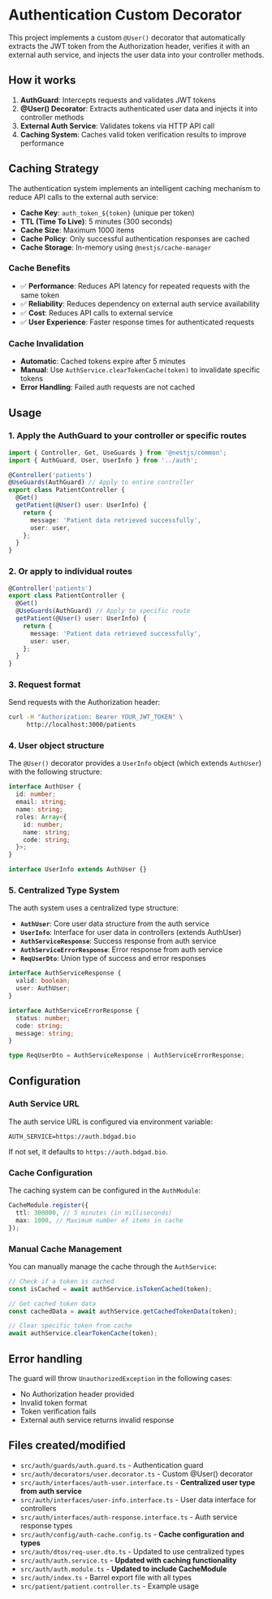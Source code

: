 # Authentication Custom Decorator

This project implements a custom `@User()` decorator that automatically extracts the JWT token from the Authorization header, verifies it with an external auth service, and injects the user data into your controller methods.

## How it works

1. **AuthGuard**: Intercepts requests and validates JWT tokens
2. **@User() Decorator**: Extracts authenticated user data and injects it into controller methods
3. **External Auth Service**: Validates tokens via HTTP API call
4. **Caching System**: Caches valid token verification results to improve performance

## Caching Strategy

The authentication system implements an intelligent caching mechanism to reduce API calls to the external auth service:

- **Cache Key**: `auth_token_${token}` (unique per token)
- **TTL (Time To Live)**: 5 minutes (300 seconds)
- **Cache Size**: Maximum 1000 items
- **Cache Policy**: Only successful authentication responses are cached
- **Cache Storage**: In-memory using `@nestjs/cache-manager`

### Cache Benefits

- ✅ **Performance**: Reduces API latency for repeated requests with the same token
- ✅ **Reliability**: Reduces dependency on external auth service availability
- ✅ **Cost**: Reduces API calls to external service
- ✅ **User Experience**: Faster response times for authenticated requests

### Cache Invalidation

- **Automatic**: Cached tokens expire after 5 minutes
- **Manual**: Use `AuthService.clearTokenCache(token)` to invalidate specific tokens
- **Error Handling**: Failed auth requests are not cached

## Usage

### 1. Apply the AuthGuard to your controller or specific routes

```typescript
import { Controller, Get, UseGuards } from '@nestjs/common';
import { AuthGuard, User, UserInfo } from '../auth';

@Controller('patients')
@UseGuards(AuthGuard) // Apply to entire controller
export class PatientController {
  @Get()
  getPatient(@User() user: UserInfo) {
    return {
      message: 'Patient data retrieved successfully',
      user: user,
    };
  }
}
```

### 2. Or apply to individual routes

```typescript
@Controller('patients')
export class PatientController {
  @Get()
  @UseGuards(AuthGuard) // Apply to specific route
  getPatient(@User() user: UserInfo) {
    return {
      message: 'Patient data retrieved successfully',
      user: user,
    };
  }
}
```

### 3. Request format

Send requests with the Authorization header:

```bash
curl -H "Authorization: Bearer YOUR_JWT_TOKEN" \
     http://localhost:3000/patients
```

### 4. User object structure

The `@User()` decorator provides a `UserInfo` object (which extends `AuthUser`) with the following structure:

```typescript
interface AuthUser {
  id: number;
  email: string;
  name: string;
  roles: Array<{
    id: number;
    name: string;
    code: string;
  }>;
}

interface UserInfo extends AuthUser {}
```

### 5. Centralized Type System

The auth system uses a centralized type structure:

- **`AuthUser`**: Core user data structure from the auth service
- **`UserInfo`**: Interface for user data in controllers (extends AuthUser)
- **`AuthServiceResponse`**: Success response from auth service
- **`AuthServiceErrorResponse`**: Error response from auth service
- **`ReqUserDto`**: Union type of success and error responses

```typescript
interface AuthServiceResponse {
  valid: boolean;
  user: AuthUser;
}

interface AuthServiceErrorResponse {
  status: number;
  code: string;
  message: string;
}

type ReqUserDto = AuthServiceResponse | AuthServiceErrorResponse;
```

## Configuration

### Auth Service URL

The auth service URL is configured via environment variable:

```env
AUTH_SERVICE=https://auth.bdgad.bio
```

If not set, it defaults to `https://auth.bdgad.bio`.

### Cache Configuration

The caching system can be configured in the `AuthModule`:

```typescript
CacheModule.register({
  ttl: 300000, // 5 minutes (in milliseconds)
  max: 1000, // Maximum number of items in cache
});
```

### Manual Cache Management

You can manually manage the cache through the `AuthService`:

```typescript
// Check if a token is cached
const isCached = await authService.isTokenCached(token);

// Get cached token data
const cachedData = await authService.getCachedTokenData(token);

// Clear specific token from cache
await authService.clearTokenCache(token);
```

## Error handling

The guard will throw `UnauthorizedException` in the following cases:

- No Authorization header provided
- Invalid token format
- Token verification fails
- External auth service returns invalid response

## Files created/modified

- `src/auth/guards/auth.guard.ts` - Authentication guard
- `src/auth/decorators/user.decorator.ts` - Custom @User() decorator
- `src/auth/interfaces/auth-user.interface.ts` - **Centralized user type from auth service**
- `src/auth/interfaces/user-info.interface.ts` - User data interface for controllers
- `src/auth/interfaces/auth-response.interface.ts` - Auth service response types
- `src/auth/config/auth-cache.config.ts` - **Cache configuration and types**
- `src/auth/dtos/req-user.dto.ts` - Updated to use centralized types
- `src/auth/auth.service.ts` - **Updated with caching functionality**
- `src/auth/auth.module.ts` - **Updated to include CacheModule**
- `src/auth/index.ts` - Barrel export file with all types
- `src/patient/patient.controller.ts` - Example usage
